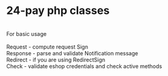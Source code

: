 # 24-pay php classes
<br>
For basic usage
<br><br>
Request - compute request Sign <br>
Response - parse and validate Notification message <br>
Redirect - if you are using RedirectSign <br>
Check - validate eshop credentials and check active methods <br>
